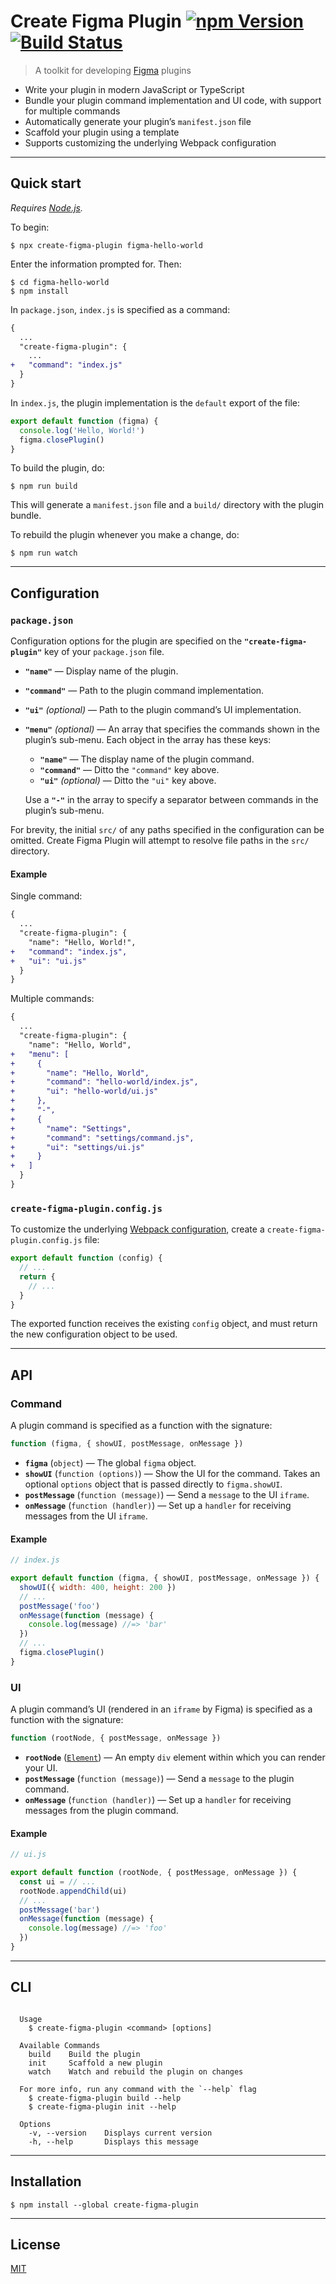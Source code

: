 # Create Figma Plugin [![npm Version](https://img.shields.io/npm/v/create-figma-plugin.svg)](https://www.npmjs.org/package/create-figma-plugin) [![Build Status](https://img.shields.io/travis/yuanqing/create-figma-plugin.svg)](https://travis-ci.org/yuanqing/create-figma-plugin)

> A toolkit for developing [Figma](https://figma.com) plugins

- Write your plugin in modern JavaScript or TypeScript
- Bundle your plugin command implementation and UI code, with support for multiple commands
- Automatically generate your plugin’s `manifest.json` file
- Scaffold your plugin using a template
- Supports customizing the underlying Webpack configuration

---

## Quick start

*Requires [Node.js](https://nodejs.org/).*

To begin:

```
$ npx create-figma-plugin figma-hello-world
```

Enter the information prompted for. Then:

```
$ cd figma-hello-world
$ npm install
```

In `package.json`, `index.js` is specified as a command:

```diff
{
  ...
  "create-figma-plugin": {
    ...
+   "command": "index.js"
  }
}
```

In `index.js`, the plugin implementation is the `default` export of the file:

```js
export default function (figma) {
  console.log('Hello, World!')
  figma.closePlugin()
}
```

To build the plugin, do:

```
$ npm run build
```

This will generate a `manifest.json` file and a `build/` directory with the plugin bundle.

To rebuild the plugin whenever you make a change, do:

```
$ npm run watch
```

---

## Configuration

### `package.json`

Configuration options for the plugin are specified on the **`"create-figma-plugin"`** key of your `package.json` file.

- **`"name"`** — Display name of the plugin.
- **`"command"`** — Path to the plugin command implementation.
- **`"ui"`** *(optional)* — Path to the plugin command’s UI implementation.
- **`"menu"`** *(optional)* — An array that specifies the commands shown in the plugin’s sub-menu. Each object in the array has these keys:

    - **`"name"`** — The display name of the plugin command.
    - **`"command"`** — Ditto the `"command"` key above.
    - **`"ui"`** *(optional)* — Ditto the `"ui"` key above.

    Use a **`"-"`** in the array to specify a separator between commands in the plugin’s sub-menu.

For brevity, the initial `src/` of any paths specified in the configuration can be omitted. Create Figma Plugin will attempt to resolve file paths in the `src/` directory.

#### Example

Single command:

```diff
{
  ...
  "create-figma-plugin": {
    "name": "Hello, World!",
+   "command": "index.js",
+   "ui": "ui.js"
  }
}
```

Multiple commands:

```diff
{
  ...
  "create-figma-plugin": {
    "name": "Hello, World",
+   "menu": [
+     {
+       "name": "Hello, World",
+       "command": "hello-world/index.js",
+       "ui": "hello-world/ui.js"
+     },
+     "-",
+     {
+       "name": "Settings",
+       "command": "settings/command.js",
+       "ui": "settings/ui.js"
+     }
+   ]
  }
}
```


### `create-figma-plugin.config.js`

To customize the underlying [Webpack configuration](https://webpack.js.org/configuration/), create a `create-figma-plugin.config.js` file:

```js
export default function (config) {
  // ...
  return {
    // ...
  }
}
```

The exported function receives the existing `config` object, and must return the new configuration object to be used.

---

## API

### Command

A plugin command is specified as a function with the signature:

```js
function (figma, { showUI, postMessage, onMessage })
```

- **`figma`** (`object`) — The global `figma` object.
- **`showUI`** (`function (options)`) — Show the UI for the command. Takes an optional `options` object that is passed directly to `figma.showUI`.
- **`postMessage`** (`function (message)`) — Send a `message` to the UI `iframe`.
- **`onMessage`** (`function (handler)`) — Set up a `handler` for receiving messages from the UI `iframe`.

#### Example

```js
// index.js

export default function (figma, { showUI, postMessage, onMessage }) {
  showUI({ width: 400, height: 200 })
  // ...
  postMessage('foo')
  onMessage(function (message) {
    console.log(message) //=> 'bar'
  })
  // ...
  figma.closePlugin()
}
```

### UI

A plugin command’s UI (rendered in an `iframe` by Figma) is specified as a function with the signature:

```js
function (rootNode, { postMessage, onMessage })
```

- **`rootNode`** ([`Element`](https://developer.mozilla.org/en-US/docs/Web/API/Element)) — An empty `div` element within which you can render your UI.
- **`postMessage`** (`function (message)`) — Send a `message` to the plugin command.
- **`onMessage`** (`function (handler)`) — Set up a `handler` for receiving messages from the plugin command.

#### Example

```js
// ui.js

export default function (rootNode, { postMessage, onMessage }) {
  const ui = // ...
  rootNode.appendChild(ui)
  // ...
  postMessage('bar')
  onMessage(function (message) {
    console.log(message) //=> 'foo'
  })
}
```

---

## CLI

```

  Usage
    $ create-figma-plugin <command> [options]

  Available Commands
    build    Build the plugin
    init     Scaffold a new plugin
    watch    Watch and rebuild the plugin on changes

  For more info, run any command with the `--help` flag
    $ create-figma-plugin build --help
    $ create-figma-plugin init --help

  Options
    -v, --version    Displays current version
    -h, --help       Displays this message

```

---

## Installation

```
$ npm install --global create-figma-plugin
```

---

## License

[MIT](LICENSE.md)
